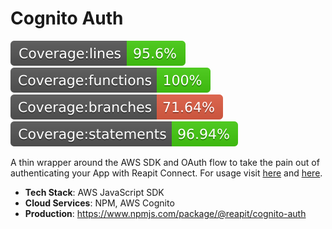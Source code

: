 # Cognito Auth

![lines](/packages/cognito-auth/src/tests/badges/badge-lines.svg) ![functions](/packages/connect-session/src/tests/badges/badge-functions.svg) ![branches](/packages/connect-session/src/tests/badges/badge-branches.svg) ![statements](/packages/connect-session/src/tests/badges/badge-statements.svg)

A thin wrapper around the AWS SDK and OAuth flow to take the pain out of authenticating your App with Reapit Connect. For usage visit [here](https://foundations-documentation.reapit.cloud/api/web#cognito-auth) and [here](https://foundations-documentation.reapit.cloud/open-source/packages#cognito-auth).

- **Tech Stack**: AWS JavaScript SDK
- **Cloud Services**: NPM, AWS Cognito
- **Production**: https://www.npmjs.com/package/@reapit/cognito-auth

